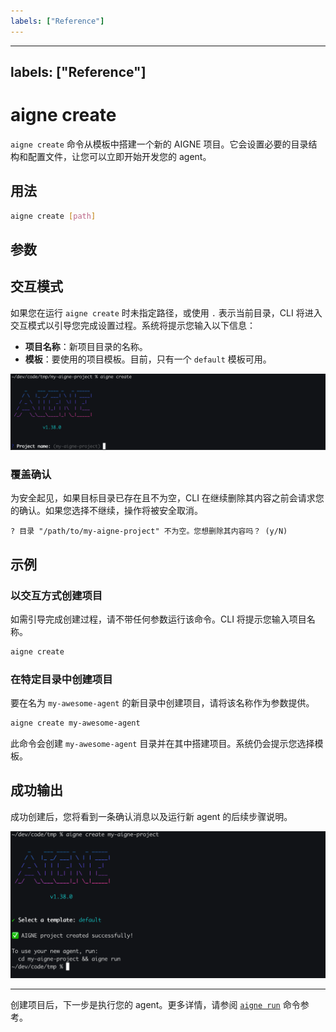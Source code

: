 ```yaml
---
labels: ["Reference"]
---
```


---
labels: ["Reference"]
---

# aigne create

`aigne create` 命令从模板中搭建一个新的 AIGNE 项目。它会设置必要的目录结构和配置文件，让您可以立即开始开发您的 agent。

## 用法

```bash 基本用法 icon=lucide:terminal
aigne create [path]
```

## 参数

<x-field data-name="path" data-type="string" data-default="." data-required="false" data-desc="新项目目录的创建路径。如果省略，默认为当前目录，并会触发交互模式提示输入项目名称。"></x-field>

## 交互模式

如果您在运行 `aigne create` 时未指定路径，或使用 `.` 表示当前目录，CLI 将进入交互模式以引导您完成设置过程。系统将提示您输入以下信息：

*   **项目名称**：新项目目录的名称。
*   **模板**：要使用的项目模板。目前，只有一个 `default` 模板可用。

![项目名称的交互式提示](../assets/create/create-project-interactive-project-name-prompt.png)

### 覆盖确认

为安全起见，如果目标目录已存在且不为空，CLI 在继续删除其内容之前会请求您的确认。如果您选择不继续，操作将被安全取消。

```text 确认提示
? 目录 "/path/to/my-aigne-project" 不为空。您想删除其内容吗？ (y/N)
```

## 示例

### 以交互方式创建项目

如需引导完成创建过程，请不带任何参数运行该命令。CLI 将提示您输入项目名称。

```bash 在当前目录中创建 icon=lucide:terminal
aigne create
```

### 在特定目录中创建项目

要在名为 `my-awesome-agent` 的新目录中创建项目，请将该名称作为参数提供。

```bash 在新的 'my-awesome-agent' 目录中创建 icon=lucide:terminal
aigne create my-awesome-agent
```

此命令会创建 `my-awesome-agent` 目录并在其中搭建项目。系统仍会提示您选择模板。

## 成功输出

成功创建后，您将看到一条确认消息以及运行新 agent 的后续步骤说明。

![项目创建成功消息](../assets/create/create-project-using-default-template-success-message.png)

---

创建项目后，下一步是执行您的 agent。更多详情，请参阅 [`aigne run`](./command-reference-run.md) 命令参考。